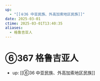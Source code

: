 ```yaml
---
up:
  - "[[⑥36 中亚民族、外高加索地区民族]]"
date: 2025-03-01
ctime: 2025-03-01T13:40:35
aliases:
  - 格鲁吉亚人
---
```


# ⑥367 格鲁吉亚人

- up: [[⑥36 中亚民族、外高加索地区民族]]
